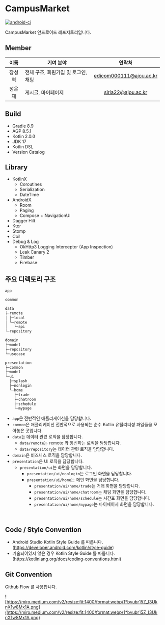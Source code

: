 # CampusMarket

[![android-ci](https://github.com/ajou-capstone/campus-market-android/actions/workflows/android-ci.yml/badge.svg?branch=main)](https://github.com/ajou-capstone/campus-market-android/actions/workflows/android-ci.yml)

CampusMarket 안드로이드 레포지토리입니다.

## Member

| 이름  | 기여 분야                 |           연락처           |
|:---:|-----------------------|:-----------------------:|
| 장성혁 | 전체 구조, 회원가입 및 로그인, 채팅 | edicom000111@ajou.ac.kr |
| 정은재 | 게시글, 마이페이지            |   siria22@ajou.ac.kr    |

## Build

- Gradle 8.9
- AGP 8.5.1
- Kotlin 2.0.0
- JDK 17
- Kotlin DSL
- Version Catalog

## Library

- KotlinX
  - Coroutines
  - Serialization
  - DateTime
- AndroidX
  - Room
  - Paging
  - Compose + NavigationUI
- Dagger Hilt
- Ktor
- Stomp
- Coil
- Debug & Log
  - OkHttp3 Logging Interceptor (App Inspection)
  - Leak Canary 2
  - Timber
  - Firebase

## 주요 디렉토리 구조
```bash
app

common

data
├─remote
│ ├─local
│ └─remote
│   └─api
└─repository

domain
├─model
├─repository
└─usecase

presentation
├─common
├─model
└─ui
  ├─splash
  ├─nonlogin
  └─home
    ├─trade
    ├─chatroom
    ├─schedule
    └─mypage
``` 
- `app`은 전반적인 애플리케이션을 담당합니다.
- `common`은 애플리케이션 전반적으로 사용되는 순수 Kotlin 유틸리티성 파일들을 모아놓은 곳입니다.
- `data`는 데이터 관련 로직을 담당합니다.
  - `data/remote`는 remote 와 통신하는 로직을 담당합니다.
  - `data/repository`는 데이터 관련 로직을 담당합니다.
- `domain`은 비즈니스 로직을 담당합니다.
- `presentation`은 UI 로직을 담당합니다.
  - `presentation/ui`는 화면을 담당합니다.
    - `presentation/ui/nonlogin`는 로그인 화면을 담당합니다.
    - `presentation/ui/home`는 메인 화면을 담당합니다.
      - `presentation/ui/home/trade`는 거래 화면을 담당합니다.
      - `presentation/ui/home/chatroom`는 채팅 화면을 담당합니다.
      - `presentation/ui/home/schedule`는 시간표 화면을 담당합니다.
      - `presentation/ui/home/mypage`는 마이페이지 화면을 담당합니다.

<br/>

## Code / Style Convention
- Android Studio Kotlin Style Guide 를 따릅니다. (https://developer.android.com/kotlin/style-guide)
- 기술되어있지 않은 경우 Kotlin Style Guide 를 따릅니다. (https://kotlinlang.org/docs/coding-conventions.html)

## Git Convention
Github Flow 를 사용합니다.

![https://miro.medium.com/v2/resize:fit:1400/format:webp/1*bvubr15Z_l3UknX1w8Mx1A.png](https://miro.medium.com/v2/resize:fit:1400/format:webp/1*bvubr15Z_l3UknX1w8Mx1A.png)
